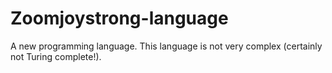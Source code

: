 # Zoomjoystrong-language

A new programming language. This language is not very complex (certainly not Turing complete!).
